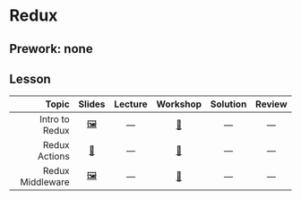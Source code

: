 # Redux

## Prework: none

## Lesson

Topic | Slides | Lecture | Workshop | Solution | Review
-----:|:------:|:-------:|:--------:|:--------:|:-----:
Intro to Redux | [🖼️][rdx-1a] | — | [🔬][rdx-1c] | — | —
Redux Actions | [📖][rdx-2a] | — | [🤝][rdx-2c] | — | —
Redux Middleware | [🖼️][rdx-3a] | — | [🔬][rdx-3c] | — | —

[rdx-1a]: 1-intro-to-redux/Intro%20to%20Redux.pdf
[rdx-1c]: https://learn.fullstackacademy.com/workshop/5a721343351b090004ef6355/landing
[rdx-2a]: 2-redux-actions/lecture-notes.md
[rdx-2c]: https://learn.fullstackacademy.com/workshop/5ab80bfa9063b900046c4244/landing
[rdx-3a]: 3-redux-middleware/Redux%20Middleware.pdf
[rdx-3c]: https://learn.fullstackacademy.com/workshop/5a9058a9ba75f300049f97c2/landing
